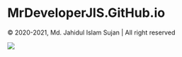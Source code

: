 # MrDeveloperJIS.GitHub.io

&copy; 2020-2021, Md. Jahidul Islam Sujan | All right reserved

[![](https://img.shields.io/badge/Md.%20Jahidul%20Islam%20Sujan-MrDevelopeJIS-blue?logo=github&logoColor=white)](https://github.com/topics/mrdeveloperjis)